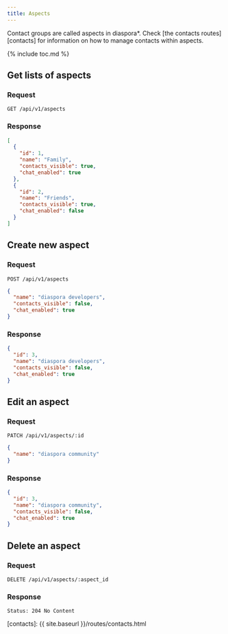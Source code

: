 ```yaml
---
title: Aspects
---
```


Contact groups are called aspects in diaspora\*. Check [the contacts routes][contacts] for information on how to manage contacts within aspects.

{% include toc.md %}

## Get lists of aspects

### Request

~~~
GET /api/v1/aspects
~~~

### Response

~~~json
[
  {
    "id": 1,
    "name": "Family",
    "contacts_visible": true,
    "chat_enabled": true
  },
  {
    "id": 2,
    "name": "Friends",
    "contacts_visible": true,
    "chat_enabled": false
  }
]
~~~

## Create new aspect

### Request

~~~
POST /api/v1/aspects
~~~
~~~json
{
  "name": "diaspora developers",
  "contacts_visible": false,
  "chat_enabled": true
}
~~~

### Response

~~~json
{
  "id": 3,
  "name": "diaspora developers",
  "contacts_visible": false,
  "chat_enabled": true
}
~~~

## Edit an aspect

### Request

~~~
PATCH /api/v1/aspects/:id
~~~
~~~json
{
  "name": "diaspora community"
}
~~~

### Response

~~~json
{
  "id": 3,
  "name": "diaspora community",
  "contacts_visible": false,
  "chat_enabled": true
}
~~~

## Delete an aspect

### Request

~~~
DELETE /api/v1/aspects/:aspect_id
~~~

### Response

~~~
Status: 204 No Content
~~~

[contacts]: {{ site.baseurl }}/routes/contacts.html
